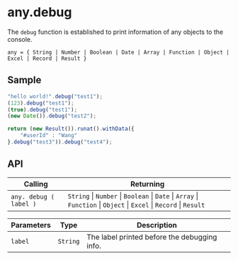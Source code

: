 # any.debug

The `debug` function is established to print information of any objects to the console.

`any = { String | Number | Boolean | Date | Array | Function | Object | Excel | Record | Result }`

## Sample

```javascript
"hello world!".debug("test1");
(123).debug("test1");
(true).debug("test1");
(new Date()).debug("test2");

return (new Result()).runat().withData({
	"#userId" : "Wang"
}.debug("test3")).debug("test4");
```

## API

| Calling | Returning |
|---|---|
| `any. debug ( label )` | `String` \| `Number` \| `Boolean` \| `Date` \| `Array` \| `Function` \| `Object` \| `Excel` \| `Record` \| `Result` |

| Parameters | Type | Description |
|---|---|---|
| `label` | `String` | The label printed before the debugging info. |